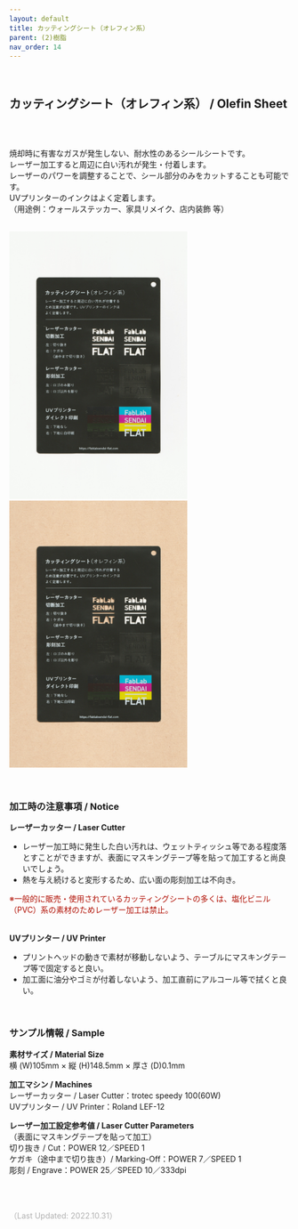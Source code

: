 ```yaml
---
layout: default
title: カッティングシート（オレフィン系）
parent: (2)樹脂
nav_order: 14
---
```

<br>

## カッティングシート（オレフィン系） / Olefin Sheet
<br><br>

焼却時に有害なガスが発生しない、耐水性のあるシールシートです。<br>
レーザー加工すると周辺に白い汚れが発生・付着します。<br>
レーザーのパワーを調整することで、シール部分のみをカットすることも可能です。<br>
UVプリンターのインクはよく定着します。<br>
（用途例：ウォールステッカー、家具リメイク、店内装飾 等）
<br>
<br>

<img src="assets/01/37_Olefin_1.png" width="320" alt="hi" class="inline"/><img src="assets/01/37_Olefin_2.png" width="320" alt="hi" class="inline"/>

<br>

### **加工時の注意事項 / Notice**

**レーザーカッター / Laser Cutter**
* レーザー加工時に発生した白い汚れは、ウェットティッシュ等である程度落とすことができますが、表面にマスキングテープ等を貼って加工すると尚良いでしょう。<br>
* 熱を与え続けると変形するため、広い面の彫刻加工は不向き。<br>

<span style="color: #B00E02">
※一般的に販売・使用されているカッティングシートの多くは、塩化ビニル（PVC）系の素材のためレーザー加工は禁止。</span><br>
<br>

**UVプリンター / UV Printer**
* プリントヘッドの動きで素材が移動しないよう、テーブルにマスキングテープ等で固定すると良い。<br>
* 加工面に油分やゴミが付着しないよう、加工直前にアルコール等で拭くと良い。<br>

<br>

### **サンプル情報 / Sample**

**素材サイズ / Material Size**<br>
横 (W)105mm × 縦 (H)148.5mm × 厚さ (D)0.1mm<br>

**加工マシン / Machines**<br>
レーザーカッター / Laser Cutter：trotec speedy 100(60W)<br>
UVプリンター / UV Printer：Roland LEF-12<br>

**レーザー加工設定参考値 / Laser Cutter Parameters**<br>
（表面にマスキングテープを貼って加工）<br>
切り抜き / Cut：POWER 12／SPEED 1<br>
ケガキ（途中まで切り抜き）/ Marking-Off：POWER 7／SPEED 1<br>
彫刻 / Engrave：POWER 25／SPEED 10／333dpi<br>

<br><br>

<span style="color: #B2B2B2">
（Last Updated: 2022.10.31）
</span>
